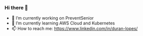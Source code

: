 ### Hi there 👋

- 🔭 I’m currently working on PreventSenior
- 🌱 I’m currently learning AWS Cloud and Kubernetes
- 📫 How to reach me: https://www.linkedin.com/in/duran-lopes/

<!--
**duranlopes/duranlopes** is a ✨ _special_ ✨ repository because its `README.md` (this file) appears on your GitHub profile.

Here are some ideas to get you started:

- 🔭 I’m currently working on ...
- 🌱 I’m currently learning ...
- 👯 I’m looking to collaborate on ...
- 🤔 I’m looking for help with ...
- 💬 Ask me about ...
- 📫 How to reach me: ...
- 😄 Pronouns: ...
- ⚡ Fun fact: ...
-->
